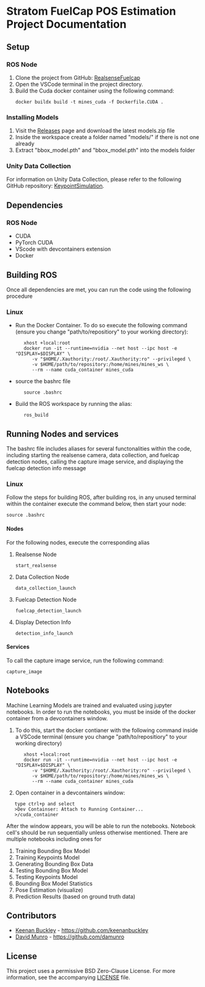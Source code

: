 # Stratom FuelCap POS Estimation Project Documentation

## Setup

### ROS Node
1. Clone the project from GitHub: [RealsenseFuelcap](https://github.com/keenanbuckley/RealsenseFuelcap)
2. Open the VSCode terminal in the project directory.
3. Build the Cuda docker container using the following command:
   ```
   docker buildx build -t mines_cuda -f Dockerfile.CUDA .
   ```

### Installing Models
1. Visit the [Releases](https://github.com/keenanbuckley/RealsenseFuelcap/releases) page and download the latest models.zip file
2. Inside the workspace create a folder named "models/" if there is not one already
3. Extract "bbox_model.pth" and "bbox_model.pth" into the models folder

### Unity Data Collection
For information on Unity Data Collection, please refer to the following GitHub repository: [KeypointSimulation](https://github.com/jschauer1/KeypointSimulation).

## Dependencies

### ROS Node
- CUDA
- PyTorch CUDA
- VScode with devcontainers extension
- Docker

## Building ROS


Once all dependencies are met, you can run the code using the following procedure

### Linux

- Run the Docker Container. To do so execute the following command (ensure you change "path/to/repositiory" to
your working directory):
   ```
      xhost +local:root 
      docker run -it --runtime=nvidia --net host --ipc host -e "DISPLAY=$DISPLAY" \
         -v "$HOME/.Xauthority:/root/.Xauthority:ro" --privileged \
         -v $HOME/path/to/repository:/home/mines/mines_ws \
         --rm --name cuda_container mines_cuda
   ```
- source the bashrc file
   ```
      source .bashrc
   ```

- Build the ROS workspace by running the alias:
   ```
      ros_build
   ```


## Running Nodes and services
The bashrc file includes aliases for several functonalities within the code, including starting the realsense camera, data collection, and fuelcap detection nodes, calling the capture image service, and displaying the fuelcap detection info message

### Linux
Follow the steps for building ROS, after building ros, in any unused terminal within the container execute the command below, then start your node:
```
source .bashrc
```


#### Nodes
For the following nodes, execute the corresponding alias

1. Realsense Node
   ```
   start_realsense
   ```
2. Data Collection Node
   ```
   data_collection_launch
   ```
3. Fuelcap Detection Node
   ```
   fuelcap_detection_launch
   ```
4. Display Detection Info
   ```
   detection_info_launch
   ```
#### Services
To call the capture image service, run the following command:
```
capture_image
```

## Notebooks
Machine Learning Models are trained and evaluated using jupyter notebooks. In order to run
the notebooks, you must be inside of the docker container from a devcontainers window. 

1. To do this, start the docker contianer with the following command inside a VSCode terminal (ensure you change "path/to/repositiory" to
your working directory)

   ```
      xhost +local:root 
      docker run -it --runtime=nvidia --net host --ipc host -e "DISPLAY=$DISPLAY" \
         -v "$HOME/.Xauthority:/root/.Xauthority:ro" --privileged \
         -v $HOME/path/to/repository:/home/mines/mines_ws \
         --rm --name cuda_container mines_cuda
   ```
2. Open container in a devcontainers window: 
```
   type ctrl+p and select 
   >Dev Containser: Attach to Running Container...
   >/cuda_container
```
After the window appears, you will be able to run the notebooks. Notebook cell's should be run sequentially 
unless otherwise mentioned. There are multiple notebooks including ones for 
1. Training Bounding Box Model
2. Training Keypoints Model
3. Generating Bounding Box Data
4. Testing Bounding Box Model
5. Testing Keypoints Model
6. Bounding Box Model Statistics
7. Pose Estimation (visualize)
8. Prediction Results (based on ground truth data)

## Contributors

- [Keenan Buckley](https://github.com/keenanbuckley) - <https://github.com/keenanbuckley>
- [David Munro](https://github.com/damunro) - <https://github.com/damunro>

## License

This project uses a permissive BSD Zero-Clause License. For more information, see the accompanying [LICENSE](/LICENSE) file.
